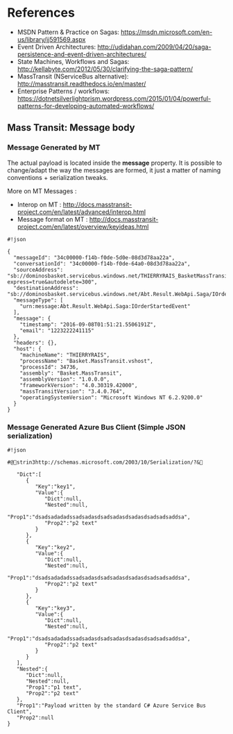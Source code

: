 # References

* MSDN Pattern & Practice on Sagas: https://msdn.microsoft.com/en-us/library/jj591569.aspx
* Event Driven Architectures: http://udidahan.com/2009/04/20/saga-persistence-and-event-driven-architectures/
* State Machines, Workflows and Sagas: http://kellabyte.com/2012/05/30/clarifying-the-saga-pattern/
* MassTransit (NServiceBus alternative): http://masstransit.readthedocs.io/en/master/
* Enterprise Patterns / workflows: https://dotnetsilverlightprism.wordpress.com/2015/01/04/powerful-patterns-for-developing-automated-workflows/


## Mass Transit: Message body

### Message Generated by MT 

The actual payload is located inside the **message** property. It is possible to change/adapt the way the messages are formed, it just a matter of naming conventions + serialization tweaks.

More on MT Messages :

* Interop on MT : http://docs.masstransit-project.com/en/latest/advanced/interop.html
* Message format on MT : http://docs.masstransit-project.com/en/latest/overview/keyideas.html

```
#!json

{
  "messageId": "34c00000-f14b-f0de-5d0e-08d3d78aa22a",
  "conversationId": "34c00000-f14b-f0de-64a0-08d3d78aa22a",
  "sourceAddress": "sb://dominosbasket.servicebus.windows.net/THIERRYRAIS_BasketMassTransitvshost_bus_guyyyy8tjxap7im9bdj7xnx3bi?express=true&autodelete=300",
  "destinationAddress": "sb://dominosbasket.servicebus.windows.net/Abt.Result.WebApi.Saga/IOrderStartedEvent",
  "messageType": [
    "urn:message:Abt.Result.WebApi.Saga:IOrderStartedEvent"
  ],
  "message": {
    "timestamp": "2016-09-08T01:51:21.5506191Z",
    "email": "1223222241115"
  },
  "headers": {},
  "host": {
    "machineName": "THIERRYRAIS",
    "processName": "Basket.MassTransit.vshost",
    "processId": 34736,
    "assembly": "Basket.MassTransit",
    "assemblyVersion": "1.0.0.0",
    "frameworkVersion": "4.0.30319.42000",
    "massTransitVersion": "3.4.0.764",
    "operatingSystemVersion": "Microsoft Windows NT 6.2.9200.0"
  }
}
```

### Message Generated Azure Bus Client (Simple JSON serialization) 


```
#!json

#@strin3http://schemas.microsoft.com/2003/10/Serialization/?&

   "Dict":[
      {
         "Key":"key1",
         "Value":{
            "Dict":null,
            "Nested":null,
            "Prop1":"dsadsadadadssadsadasdsadsadasdsadasdsadsadsaddsa",
            "Prop2":"p2 text"
         }
      },
      {
         "Key":"key2",
         "Value":{
            "Dict":null,
            "Nested":null,
            "Prop1":"dsadsadadadssadsadasdsadsadasdsadasdsadsadsaddsa",
            "Prop2":"p2 text"
         }
      },
      {
         "Key":"key3",
         "Value":{
            "Dict":null,
            "Nested":null,
            "Prop1":"dsadsadadadssadsadasdsadsadasdsadasdsadsadsaddsa",
            "Prop2":"p2 text"
         }
      }
   ],
   "Nested":{
      "Dict":null,
      "Nested":null,
      "Prop1":"p1 text",
      "Prop2":"p2 text"
   },
   "Prop1":"Payload written by the standard C# Azure Service Bus Client",
   "Prop2":null
}

```